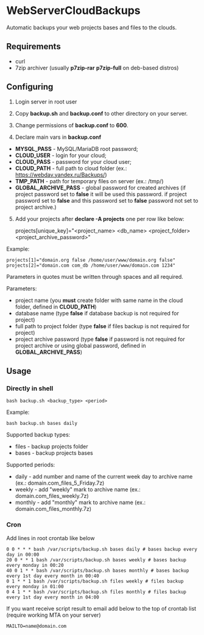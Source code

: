 # WebServerCloudBackups
Automatic backups your web projects bases and files to the clouds.

Requirements
------------

- curl
- 7zip archiver (usually **p7zip-rar** **p7zip-full** on deb-based distros)

Configuring
-----------

1. Login server in root user

2. Copy **backup.sh** and **backup.conf** to other directory on your server.

3. Change permissions of **backup.conf** to **600**.

4. Declare main vars in **backup.conf**

  - **MYSQL_PASS** - MySQL/MariaDB root password;
  - **CLOUD_USER** - login for your cloud;
  - **CLOUD_PASS** - password for your cloud user;
  - **CLOUD_PATH** - full path to cloud folder (ex.: https://webdav.yandex.ru/Backups/)
  - **TMP_PATH** - path for temporary files on server (ex.: /tmp/)
  - **GLOBAL_ARCHIVE_PASS** - global password for created archives (if project password set to **false** it will be used this password. if project password set to **false** and this password set to **false** password not set to project archive.)

5. Add your projects after **declare -A projects** one per row like below:

    projects[unique_key]="<project_name> <db_name> <project_folder> <project_archive_password>"

Example:

    projects[1]="domain.org false /home/user/www/domain.org false"
    projects[2]="domain.com com_db /home/user/www/domain.com 1234"

Parameters in quotes must be written through spaces and all required.

Parameters:

  - project name (you **must** create folder with same name in the cloud folder, defined in **CLOUD_PATH**)
  - database name (type **false** if database backup is not required for project)
  - full path to project folder (type **false** if files backup is not required for project)
  - project archive password (type **false** if password is not required for project archive or using global password, defined in **GLOBAL_ARCHIVE_PASS**)

Usage
-----

### Directly in shell

    bash backup.sh <backup_type> <period>

Example:

    bash backup.sh bases daily

Supported backup types:

  - files - backup projects folder
  - bases - backup projects bases

Supported periods:

  - daily - add number and name of the current week day to archive name (ex.: domain.com_files_5_Friday.7z)
  - weekly - add "weekly" mark to archive name (ex.: domain.com_files_weekly.7z)
  - monthly - add "monthly" mark to archive name (ex.: domain.com_files_monthly.7z)

### Cron

Add lines in root crontab like below

    0 0 * * * bash /var/scripts/backup.sh bases daily # bases backup every day in 00:00
    20 0 * * 1 bash /var/scripts/backup.sh bases weekly # bases backup every monday in 00:20
    40 0 1 * * bash /var/scripts/backup.sh bases monthly # bases backup every 1st day every month in 00:40
    0 1 * * 1 bash /var/scripts/backup.sh files weekly # files backup every monday in 01:00
    0 4 1 * * bash /var/scripts/backup.sh files monthly # files backup every 1st day every month in 04:00

If you want receive script result to email add below to the top of crontab list (require working MTA on your server)

    MAILTO=name@domain.com
